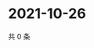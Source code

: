 # 2021-10-26

共 0 条

<!-- BEGIN -->
<!-- 最后更新时间 Tue Oct 26 2021 12:19:37 GMT+0800 (China Standard Time) -->

<!-- END -->
